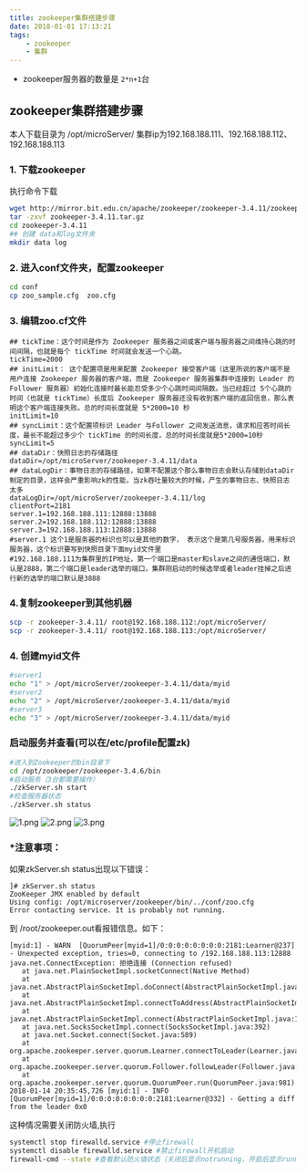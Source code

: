 ```yaml
---
title: zookeeper集群搭建步骤
date: 2018-01-01 17:13:21
tags: 
	- zookeeper
	- 集群
---
```

* zookeeper服务器的数量是 `2*n+1`台
## zookeeper集群搭建步骤
本人下载目录为 /opt/microServer/ 集群ip为192.168.188.111、192.168.188.112、192.168.188.113
### 1. 下载zookeeper
执行命令下载
```sh
wget http://mirror.bit.edu.cn/apache/zookeeper/zookeeper-3.4.11/zookeeper-3.4.11.tar.gz
tar -zxvf zookeeper-3.4.11.tar.gz
cd zookeeper-3.4.11
## 创建 data和log文件夹
mkdir data log
```
### 2. 进入conf文件夹，配置zookeeper
```sh
cd conf
cp zoo_sample.cfg  zoo.cfg 
```
### 3. 编辑zoo.cf文件
```properties
## tickTime：这个时间是作为 Zookeeper 服务器之间或客户端与服务器之间维持心跳的时间间隔，也就是每个 tickTime 时间就会发送一个心跳。
tickTime=2000
## initLimit： 这个配置项是用来配置 Zookeeper 接受客户端（这里所说的客户端不是用户连接 Zookeeper 服务器的客户端，而是 Zookeeper 服务器集群中连接到 Leader 的 Follower 服务器）初始化连接时最长能忍受多少个心跳时间间隔数。当已经超过 5个心跳的时间（也就是 tickTime）长度后 Zookeeper 服务器还没有收到客户端的返回信息，那么表明这个客户端连接失败。总的时间长度就是 5*2000=10 秒
initLimit=10
## syncLimit：这个配置项标识 Leader 与Follower 之间发送消息，请求和应答时间长度，最长不能超过多少个 tickTime 的时间长度，总的时间长度就是5*2000=10秒
syncLimit=5
## dataDir：快照日志的存储路径
dataDir=/opt/microServer/zookeeper-3.4.11/data
## dataLogDir：事物日志的存储路径，如果不配置这个那么事物日志会默认存储到dataDir制定的目录，这样会严重影响zk的性能，当zk吞吐量较大的时候，产生的事物日志、快照日志太多
dataLogDir=/opt/microServer/zookeeper-3.4.11/log
clientPort=2181
server.1=192.168.188.111:12888:13888
server.2=192.168.188.112:12888:13888
server.3=192.168.188.113:12888:13888
#server.1 这个1是服务器的标识也可以是其他的数字， 表示这个是第几号服务器，用来标识服务器，这个标识要写到快照目录下面myid文件里
#192.168.188.111为集群里的IP地址，第一个端口是master和slave之间的通信端口，默认是2888，第二个端口是leader选举的端口，集群刚启动的时候选举或者leader挂掉之后进行新的选举的端口默认是3888
```

### 4.复制zookeeper到其他机器
```sh
scp -r zookeeper-3.4.11/ root@192.168.188.112:/opt/microServer/
scp -r zookeeper-3.4.11/ root@192.168.188.113:/opt/microServer/
```
### 4. 创建myid文件
``` sh
#server1
echo "1" > /opt/microServer/zookeeper-3.4.11/data/myid
#server2
echo "2" > /opt/microServer/zookeeper-3.4.11/data/myid
#server3
echo "3" > /opt/microServer/zookeeper-3.4.11/data/myid
```
### 启动服务并查看(可以在/etc/profile配置zk)
```sh
#进入到Zookeeper的bin目录下
cd /opt/zookeeper/zookeeper-3.4.6/bin
#启动服务（3台都需要操作）
./zkServer.sh start
#检查服务器状态
./zkServer.sh status
```
![1.png](http://upload-images.jianshu.io/upload_images/3353177-5f3aa2c07079af7e.png?imageMogr2/auto-orient/strip%7CimageView2/2/w/1240)
![2.png](http://upload-images.jianshu.io/upload_images/3353177-79931c930bf42288.png?imageMogr2/auto-orient/strip%7CimageView2/2/w/1240)
![3.png](http://upload-images.jianshu.io/upload_images/3353177-ab82da0571ad20f4.png?imageMogr2/auto-orient/strip%7CimageView2/2/w/1240)
### *注意事项：
如果zkServer.sh status出现以下错误：
```log
]# zkServer.sh status
ZooKeeper JMX enabled by default
Using config: /opt/microserver/zookeeper/bin/../conf/zoo.cfg
Error contacting service. It is probably not running.
```
到 /root/zookeeper.out看报错信息。如下：
 ```log
 [myid:1] - WARN  [QuorumPeer[myid=1]/0:0:0:0:0:0:0:0:2181:Learner@237] - Unexpected exception, tries=0, connecting to /192.168.188.113:12888
java.net.ConnectException: 拒绝连接 (Connection refused)
	at java.net.PlainSocketImpl.socketConnect(Native Method)
	at java.net.AbstractPlainSocketImpl.doConnect(AbstractPlainSocketImpl.java:350)
	at java.net.AbstractPlainSocketImpl.connectToAddress(AbstractPlainSocketImpl.java:206)
	at java.net.AbstractPlainSocketImpl.connect(AbstractPlainSocketImpl.java:188)
	at java.net.SocksSocketImpl.connect(SocksSocketImpl.java:392)
	at java.net.Socket.connect(Socket.java:589)
	at org.apache.zookeeper.server.quorum.Learner.connectToLeader(Learner.java:229)
	at org.apache.zookeeper.server.quorum.Follower.followLeader(Follower.java:72)
	at org.apache.zookeeper.server.quorum.QuorumPeer.run(QuorumPeer.java:981)
2018-01-14 20:35:45,726 [myid:1] - INFO  [QuorumPeer[myid=1]/0:0:0:0:0:0:0:0:2181:Learner@332] - Getting a diff from the leader 0x0
```
这种情况需要关闭防火墙,执行
```sh
systemctl stop firewalld.service #停止firewall
systemctl disable firewalld.service #禁止firewall开机启动
firewall-cmd --state #查看默认防火墙状态（关闭后显示notrunning，开启后显示running）
```

